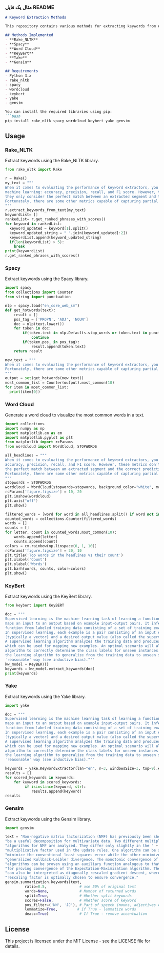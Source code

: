 
### مثال یک فایل README

```markdown
# Keyword Extraction Methods

This repository contains various methods for extracting keywords from documents in Natural Language Processing (NLP). The implemented methods include Rake_NLTK, Spacy, Word Cloud, KeyBert, Yake, and Gensim.

## Methods Implemented
- **Rake_NLTK**
- **Spacy**
- **Word Cloud**
- **KeyBert**
- **Yake**
- **Gensim**

## Requirements
- Python 3.x
- rake_nltk
- spacy
- wordcloud
- keybert
- yake
- gensim

You can install the required libraries using pip:
```bash
pip install rake_nltk spacy wordcloud keybert yake gensim
```

## Usage

### Rake_NLTK
Extract keywords using the Rake_NLTK library.
```python
from rake_nltk import Rake

r = Rake()
my_text = """
When it comes to evaluating the performance of keyword extractors, you can use some of the standard metrics in
machine learning: accuracy, precision, recall, and F1 score. However, these metrics don’t reflect partial matches;
they only consider the perfect match between an extracted segment and the correct prediction for that tag.
Fortunately, there are some other metrics capable of capturing partial matches. An example of this is ROUGE.
"""
r.extract_keywords_from_text(my_text)
keywordList= []
rankedList= r.get_ranked_phrases_with_scores()
for keyword in rankedList:
  keyword_updated = keyword[1].split()
  keyword_updated_string = " ".join(keyword_updated[:2])
  keywordList.append(keyword_updated_string)
  if(len(keywordList) > 5):
    break
print(keywordList)
r.get_ranked_phrases_with_scores()
```

### Spacy
Extract keywords using the Spacy library.
```python
import spacy
from collections import Counter
from string import punctuation

nlp = spacy.load("en_core_web_sm")
def get_hotwords(text):
    result = []
    pos_tag = ['PROPN', 'ADJ', 'NOUN']
    doc = nlp(text.lower())
    for token in doc:
        if(token.text in nlp.Defaults.stop_words or token.text in punctuation):
            continue
        if(token.pos_ in pos_tag):
            result.append(token.text)
    return result

new_text = """
When it comes to evaluating the performance of keyword extractors, you can use some of the standard metrics in machine learning: accuracy, precision, recall, and F1 score. However, these metrics don’t reflect partial matches. they only consider the perfect match between an extracted segment and the correct prediction for that tag.
Fortunately, there are some other metrics capable of capturing partial matches. An example of this is ROUGE.
"""
output = set(get_hotwords(new_text))
most_common_list = Counter(output).most_common(10)
for item in most_common_list:
  print(item[0])
```

### Word Cloud
Generate a word cloud to visualize the most common words in a text.
```python
import collections
import numpy as np
import matplotlib.cm as cm
import matplotlib.pyplot as plt
from matplotlib import rcParams
from wordcloud import WordCloud, STOPWORDS

all_headlines = """
When it comes to evaluating the performance of keyword extractors, you can use some of the standard metrics in machine learning:
accuracy, precision, recall, and F1 score. However, these metrics don’t reflect partial matches; they only consider
the perfect match between an extracted segment and the correct prediction for that tag.
Fortunately, there are some other metrics capable of capturing partial matches. An example of this is ROUGE.
"""
stopwords = STOPWORDS
wordcloud = WordCloud(stopwords=stopwords, background_color="white", max_words=1000).generate(all_headlines)
rcParams['figure.figsize'] = 10, 20
plt.imshow(wordcloud)
plt.axis("off")
plt.show()

filtered_words = [word for word in all_headlines.split() if word not in stopwords]
counted_words = collections.Counter(filtered_words)
words = []
counts = []
for letter, count in counted_words.most_common(10):
    words.append(letter)
    counts.append(count)
colors = cm.rainbow(np.linspace(0, 1, 10))
rcParams['figure.figsize'] = 20, 10
plt.title('Top words in the headlines vs their count')
plt.xlabel('Count')
plt.ylabel('Words')
plt.barh(words, counts, color=colors)
plt.show()
```

### KeyBert
Extract keywords using the KeyBert library.
```python
from keybert import KeyBERT

doc = """
Supervised learning is the machine learning task of learning a function that
maps an input to an output based on example input-output pairs. It infers a
function from labeled training data consisting of a set of training examples.
In supervised learning, each example is a pair consisting of an input object
(typically a vector) and a desired output value (also called the supervisory signal).
A supervised learning algorithm analyzes the training data and produces an inferred function,
which can be used for mapping new examples. An optimal scenario will allow for the
algorithm to correctly determine the class labels for unseen instances. This requires
the learning algorithm to generalize from the training data to unseen situations in a
'reasonable' way (see inductive bias)."""
kw_model = KeyBERT()
keywords = kw_model.extract_keywords(doc)
print(keywords)
```

### Yake
Extract keywords using the Yake library.
```python
import yake

doc = """
Supervised learning is the machine learning task of learning a function that
maps an input to an output based on example input-output pairs. It infers a
function from labeled training data consisting of a set of training examples.
In supervised learning, each example is a pair consisting of an input object
(typically a vector) and a desired output value (also called the supervisory signal).
A supervised learning algorithm analyzes the training data and produces an inferred function,
which can be used for mapping new examples. An optimal scenario will allow for the
algorithm to correctly determine the class labels for unseen instances. This requires
the learning algorithm to generalize from the training data to unseen situations in a
'reasonable' way (see inductive bias)."""

keywords = yake.KeywordExtractor(lan="en", n=3, windowsSize=3, top=9).extract_keywords(doc)
results = []
for scored_keywords in keywords:
    for keyword in scored_keywords:
         if isinstance(keyword, str):
            results.append(keyword)
results
```

### Gensim
Extract keywords using the Gensim library.
```python
import gensim

text = "Non-negative matrix factorization (NMF) has previously been shown to " + \
"be a useful decomposition for multivariate data. Two different multiplicative " + \
"algorithms for NMF are analyzed. They differ only slightly in the " + \
"multiplicative factor used in the update rules. One algorithm can be shown to " + \
"minimize the conventional least squares error while the other minimizes the  " + \
"generalized Kullback-Leibler divergence. The monotonic convergence of both  " + \
"algorithms can be proven using an auxiliary function analogous to that used " + \
"for proving convergence of the Expectation-Maximization algorithm. The algorithms  " + \
"can also be interpreted as diagonally rescaled gradient descent, where the  " + \
"rescaling factor is optimally chosen to ensure convergence."
gensim.summarization.keywords(text,
         ratio=0.5,               # use 50% of original text
         words=None,              # Number of returned words
         split=True,              # Whether split keywords
         scores=False,            # Whether score of keyword
         pos_filter=('NN', 'JJ'), # Part of speech (nouns, adjectives etc.) filters
         lemmatize=True,         # If True - lemmatize words
         deacc=True)              # If True - remove accentuation
```

## License
This project is licensed under the MIT License - see the LICENSE file for details.
